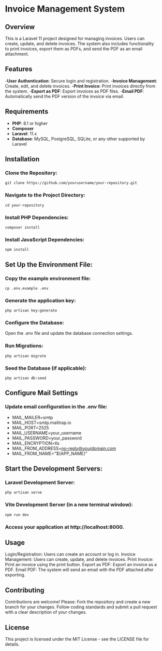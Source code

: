 # Invoice Management System

## Overview
This is a Laravel 11 project designed for managing invoices. Users can create, update, and delete invoices. The system also includes functionality to print invoices, export them as PDFs, and send the PDF as an email attachment.

## Features
-**User Authentication**: Secure login and registration.
-**Invoice Management**: Create, edit, and delete invoices.
-**Print Invoice**: Print invoices directly from the system.
-**Export as PDF**: Export invoices as PDF files.
-**Email PDF**: Automatically send the PDF version of the invoice via email.

## Requirements
- **PHP**: 8.1 or higher
- **Composer**
- **Laravel**: 11.x
- **Database**: MySQL, PostgreSQL, SQLite, or any other supported by Laravel

## Installation

### Clone the Repository:
```git clone https://github.com/yourusername/your-repository.git```

### Navigate to the Project Directory:
```cd your-repository```

### Install PHP Dependencies:
```composer install```

### Install JavaScript Dependencies:
```npm install```

## Set Up the Environment File:

### Copy the example environment file:
```cp .env.example .env```

### Generate the application key:
```php artisan key:generate```

### Configure the Database:
Open the .env file and update the database connection settings.

### Run Migrations:
```php artisan migrate```

### Seed the Database (if applicable):
```php artisan db:seed```

## Configure Mail Settings

### Update email configuration in the .env file:
- MAIL_MAILER=smtp
- MAIL_HOST=smtp.mailtrap.io
- MAIL_PORT=2525
- MAIL_USERNAME=your_username
- MAIL_PASSWORD=your_password
- MAIL_ENCRYPTION=tls
- MAIL_FROM_ADDRESS=no-reply@yourdomain.com
- MAIL_FROM_NAME="${APP_NAME}"


## Start the Development Servers:

### Laravel Development Server:
```php artisan serve```

### Vite Development Server (in a new terminal window):
```npm run dev```

### Access your application at http://localhost:8000.

## Usage
Login/Registration: Users can create an account or log in.
Invoice Management: Users can create, update, and delete invoices.
Print Invoice: Print an invoice using the print button.
Export as PDF: Export an invoice as a PDF.
Email PDF: The system will send an email with the PDF attached after exporting.

## Contributing
Contributions are welcome! Please:
Fork the repository and create a new branch for your changes.
Follow coding standards and submit a pull request with a clear description of your changes.

## License
This project is licensed under the MIT License - see the LICENSE file for details.
